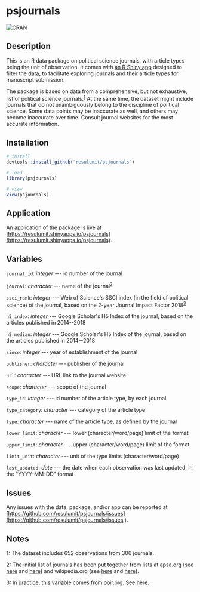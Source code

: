 # psjournals

[![CRAN](https://www.r-pkg.org/badges/version/psjournals)](https://cran.r-project.org/package=psjournals)

## Description

This is an R data package on political science journals, with article types being the unit of observation. It comes with [an R Shiny app](https://resulumit.shinyapps.io/psjournals/) designed to filter the data, to facilitate exploring journals and their article types for manuscript submission.

The package is based on data from a comprehensive, but not exhaustive, list of political science journals.<sup>[1](#footnote1)</sup> At the same time, the dataset might include journals that do not unambiguously belong to the discipline of political science. Some data points may be inaccurate as well, and others may become inaccurate over time. Consult journal websites for the most accurate information.

## Installation

```R
# install
devtools::install_github("resulumit/psjournals")

# load
library(psjournals)

# view
View(psjournals)
```

## Application

An application of the package is live at [https://resulumit.shinyapps.io/psjournals](https://resulumit.shinyapps.io/psjournals).

## Variables

`journal_id`: *integer* --- id number of the journal

`journal`: *character* --- name of the journal<sup>[2](#footnote2)</sup>

`ssci_rank`: *integer* --- Web of Science's SSCI index (in the field of political science) of the journal, based on the 2-year Journal Impact Factor 2018<sup>[3](#footnote3)</sup>

`h5_index`: *integer* --- Google Scholar's H5 Index of the journal, based on the articles published in 2014--2018

`h5_median`: *integer* --- Google Scholar's H5 Index of the journal, based on the articles published in 2014--2018

`since`: *integer* --- year of establishment of the journal

`publisher`: *character* --- publisher of the journal

`url`: *character* --- URL link to the journal website

`scope`: *character* --- scope of the journal

`type_id`: *integer* --- id number of the article type, by each journal

`type_category`: *character* --- category of the article type

`type`: *character* --- name of the article type, as defined by the journal

`lower_limit`: *character* --- lower (character/word/page) limit of the format

`upper_limit`: *character* --- upper (character/word/page) limit of the format

`limit_unit`: *character* --- unit of the type limits (character/word/page)

`last_updated`: *date* --- the date when each observation was last updated, in the "YYYY-MM-DD" format

## Issues

Any issues with the data, package, and/or app can be reported at [https://github.com/resulumit/psjournals/issues](https://github.com/resulumit/psjournals/issues ).


## Notes

<a name="footnote1">1</a>: The dataset includes 652 observations from 306 journals.

<a name="footnote2">2</a>: The initial list of journals has been put together from lists at apsa.org (see [here](https://www.apsanet.org/journals) and [here](https://www.apsanet.org/otherjournals
)) and wikipedia.org (see [here](https://en.wikipedia.org/w/index.php?title=Category:Political_science_journals&pageuntil=World+Politics#mw-pages) and [here](https://en.wikipedia.org/wiki/List_of_political_science_journals)).

<a name="footnote3">3</a>: In practice, this variable comes from ooir.org. See [here](https://ooir.org/journals.php?category=polisci).
